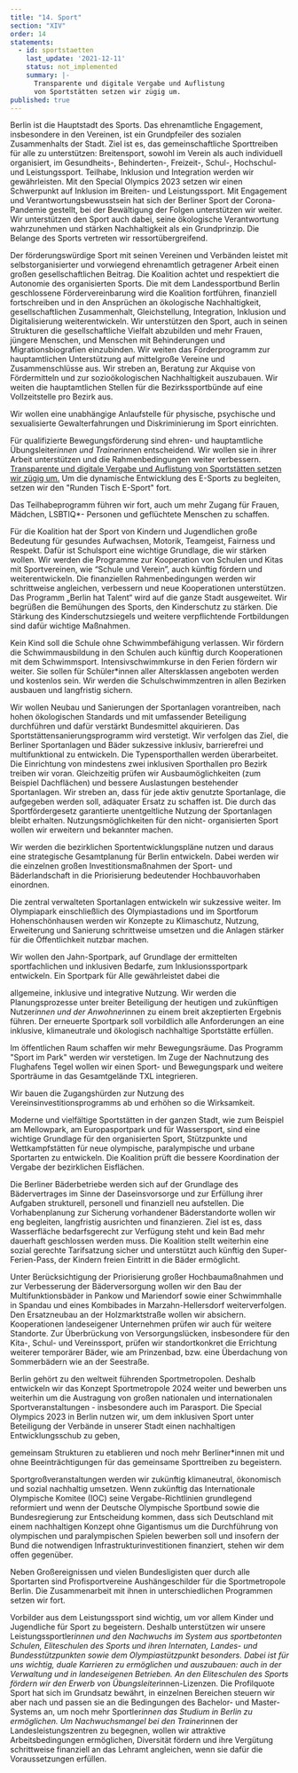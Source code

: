 ```yaml
---
title: "14. Sport"
section: "XIV"
order: 14
statements: 
  - id: sportstaetten
    last_update: '2021-12-11'
    status: not_implemented
    summary: |-
      Transparente und digitale Vergabe und Auflistung
      von Sportstätten setzen wir zügig um.
published: true
---
```


Berlin ist die Hauptstadt des Sports. Das ehrenamtliche Engagement, insbesondere in den
Vereinen, ist ein Grundpfeiler des sozialen Zusammenhalts der Stadt. Ziel ist es, das
gemeinschaftliche Sporttreiben für alle zu unterstützen: Breitensport, sowohl im Verein als
auch individuell organisiert, im Gesundheits-, Behinderten-, Freizeit-, Schul-, Hochschul- und
Leistungssport. Teilhabe, Inklusion und Integration werden wir gewährleisten. Mit den Special
Olympics 2023 setzen wir einen Schwerpunkt auf Inklusion im Breiten- und Leistungssport.
Mit Engagement und Verantwortungsbewusstsein hat sich der Berliner Sport der Corona-
Pandemie gestellt, bei der Bewältigung der Folgen unterstützen wir weiter. Wir unterstützen
den Sport auch dabei, seine ökologische Verantwortung wahrzunehmen und stärken
Nachhaltigkeit als ein Grundprinzip. Die Belange des Sports vertreten wir ressortübergreifend.

Der förderungswürdige Sport mit seinen Vereinen und Verbänden leistet mit
selbstorganisierter und vorwiegend ehrenamtlich getragener Arbeit einen großen
gesellschaftlichen Beitrag. Die Koalition achtet und respektiert die Autonomie des
organisierten Sports. Die mit dem Landessportbund Berlin geschlossene
Fördervereinbarung wird die Koalition fortführen, finanziell fortschreiben und in den
Ansprüchen an ökologische Nachhaltigkeit, gesellschaftlichen Zusammenhalt, Gleichstellung,
Integration, Inklusion und Digitalisierung weiterentwickeln. Wir unterstützen den Sport, auch in
seinen Strukturen die gesellschaftliche Vielfalt abzubilden und mehr Frauen, jüngere
Menschen, und Menschen mit Behinderungen und Migrationsbiografien einzubinden. Wir
weiten das Förderprogramm zur hauptamtlichen Unterstützung auf mittelgroße Vereine und
Zusammenschlüsse aus. Wir streben an, Beratung zur Akquise von Fördermitteln und zur
sozioökologischen Nachhaltigkeit auszubauen. Wir weiten die hauptamtlichen Stellen für die
Bezirkssportbünde auf eine Vollzeitstelle pro Bezirk aus.

Wir wollen eine unabhängige Anlaufstelle für physische, psychische und sexualisierte
Gewalterfahrungen und Diskriminierung im Sport einrichten.

Für qualifizierte Bewegungsförderung sind ehren- und hauptamtliche Übungsleiter*innen und
Trainer*innen entscheidend. Wir wollen sie in ihrer Arbeit unterstützen und die
Rahmenbedingungen weiter verbessern. [Transparente und digitale Vergabe und Auflistung
von Sportstätten setzen wir zügig um.](#sportstaetten) Um die dynamische Entwicklung des E-Sports zu
begleiten, setzen wir den "Runden Tisch E-Sport" fort.

Das Teilhabeprogramm führen wir fort, auch um mehr Zugang für Frauen, Mädchen, LSBTIQ*-
Personen und geflüchtete Menschen zu schaffen.


Für die Koalition hat der Sport von Kindern und Jugendlichen große Bedeutung für
gesundes Aufwachsen, Motorik, Teamgeist, Fairness und Respekt. Dafür ist Schulsport
eine wichtige Grundlage, die wir stärken wollen. Wir werden die Programme zur Kooperation
von Schulen und Kitas mit Sportvereinen, wie “Schule und Verein”, auch künftig fördern
und weiterentwickeln. Die finanziellen Rahmenbedingungen werden wir schrittweise
angleichen, verbessern und neue Kooperationen unterstützen. Das Programm „Berlin hat
Talent“ wird auf die ganze Stadt ausgeweitet. Wir begrüßen die Bemühungen des Sports, den
Kinderschutz zu stärken. Die Stärkung des Kinderschutzsiegels und weitere verpflichtende
Fortbildungen sind dafür wichtige Maßnahmen.

Kein Kind soll die Schule ohne Schwimmbefähigung verlassen. Wir fördern die
Schwimmausbildung in den Schulen auch künftig durch Kooperationen mit dem
Schwimmsport. Intensivschwimmkurse in den Ferien fördern wir weiter. Sie sollen für
Schüler*innen aller Altersklassen angeboten werden und kostenlos sein. Wir werden die
Schulschwimmzentren in allen Bezirken ausbauen und langfristig sichern.

Wir wollen Neubau und Sanierungen der Sportanlagen vorantreiben, nach hohen
ökologischen Standards und mit umfassender Beteiligung durchführen und dafür verstärkt
Bundesmittel akquirieren. Das Sportstättensanierungsprogramm wird verstetigt. Wir
verfolgen das Ziel, die Berliner Sportanlagen und Bäder sukzessive inklusiv, barrierefrei und
multifunktional zu entwickeln. Die Typensporthallen werden überarbeitet. Die Einrichtung von
mindestens zwei inklusiven Sporthallen pro Bezirk treiben wir voran. Gleichzeitig prüfen wir
Ausbaumöglichkeiten (zum Beispiel Dachflächen) und bessere Auslastungen bestehender
Sportanlagen. Wir streben an, dass für jede aktiv genutzte Sportanlage, die aufgegeben
werden soll, adäquater Ersatz zu schaffen ist. Die durch das Sportfördergesetz garantierte
unentgeltliche Nutzung der Sportanlagen bleibt erhalten. Nutzungsmöglichkeiten für den nicht-
organisierten Sport wollen wir erweitern und bekannter machen.

Wir werden die bezirklichen Sportentwicklungspläne nutzen und daraus eine
strategische Gesamtplanung für Berlin entwickeln. Dabei werden wir die einzelnen großen
Investitionsmaßnahmen der Sport- und Bäderlandschaft in die Priorisierung bedeutender
Hochbauvorhaben einordnen.

Die zentral verwalteten Sportanlagen entwickeln wir sukzessive weiter. Im Olympiapark
einschließlich des Olympiastadions und im Sportforum Hohenschönhausen werden wir
Konzepte zu Klimaschutz, Nutzung, Erweiterung und Sanierung schrittweise umsetzen und
die Anlagen stärker für die Öffentlichkeit nutzbar machen.

Wir wollen den Jahn-Sportpark, auf Grundlage der ermittelten sportfachlichen und inklusiven
Bedarfe, zum Inklusionssportpark entwickeln. Ein Sportpark für Alle gewährleistet dabei die


allgemeine, inklusive und integrative Nutzung. Wir werden die Planungsprozesse unter breiter
Beteiligung der heutigen und zukünftigen Nutzer*innen und der Anwohner*innen zu einem
breit akzeptierten Ergebnis führen. Der erneuerte Sportpark soll vorbildlich alle Anforderungen
an eine inklusive, klimaneutrale und ökologisch nachhaltige Sportstätte erfüllen.

Im öffentlichen Raum schaffen wir mehr Bewegungsräume. Das Programm "Sport im Park"
werden wir verstetigen. Im Zuge der Nachnutzung des Flughafens Tegel wollen wir einen
Sport- und Bewegungspark und weitere Sporträume in das Gesamtgelände TXL integrieren.

Wir bauen die Zugangshürden zur Nutzung des Vereinsinvestitionsprogramms ab und
erhöhen so die Wirksamkeit.

Moderne und vielfältige Sportstätten in der ganzen Stadt, wie zum Beispiel am Mellowpark,
am Europasportpark und für Wassersport, sind eine wichtige Grundlage für den organisierten
Sport, Stützpunkte und Wettkampfstätten für neue olympische, paralympische und urbane
Sportarten zu entwickeln. Die Koalition prüft die bessere Koordination der Vergabe der
bezirklichen Eisflächen.

Die Berliner Bäderbetriebe werden sich auf der Grundlage des Bädervertrages im Sinne der
Daseinsvorsorge und zur Erfüllung ihrer Aufgaben strukturell, personell und finanziell neu
aufstellen. Die Vorhabenplanung zur Sicherung vorhandener Bäderstandorte wollen wir eng
begleiten, langfristig ausrichten und finanzieren. Ziel ist es, dass Wasserfläche bedarfsgerecht
zur Verfügung steht und kein Bad mehr dauerhaft geschlossen werden muss. Die Koalition
stellt weiterhin eine sozial gerechte Tarifsatzung sicher und unterstützt auch künftig den Super-
Ferien-Pass, der Kindern freien Eintritt in die Bäder ermöglicht.

Unter Berücksichtigung der Priorisierung großer Hochbaumaßnahmen und zur Verbesserung
der Bäderversorgung wollen wir den Bau der Multifunktionsbäder in Pankow und Mariendorf
sowie einer Schwimmhalle in Spandau und eines Kombibades in Marzahn-Hellersdorf
weiterverfolgen. Den Ersatzneubau an der Holzmarktstraße wollen wir absichern.
Kooperationen landeseigener Unternehmen prüfen wir auch für weitere Standorte. Zur
Überbrückung von Versorgungslücken, insbesondere für den Kita-, Schul- und Vereinssport,
prüfen wir standortkonkret die Errichtung weiterer temporärer Bäder, wie am Prinzenbad, bzw.
eine Überdachung von Sommerbädern wie an der Seestraße.

Berlin gehört zu den weltweit führenden Sportmetropolen. Deshalb entwickeln wir das
Konzept Sportmetropole 2024 weiter und bewerben uns weiterhin um die Austragung von
großen nationalen und internationalen Sportveranstaltungen - insbesondere auch im
Parasport. Die Special Olympics 2023 in Berlin nutzen wir, um dem inklusiven Sport unter
Beteiligung der Verbände in unserer Stadt einen nachhaltigen Entwicklungsschub zu geben,


gemeinsam Strukturen zu etablieren und noch mehr Berliner*innen mit und ohne
Beeinträchtigungen für das gemeinsame Sporttreiben zu begeistern.

Sportgroßveranstaltungen werden wir zukünftig klimaneutral, ökonomisch und sozial
nachhaltig umsetzen. Wenn zukünftig das Internationale Olympische Komitee (IOC) seine
Vergabe-Richtlinien grundlegend reformiert und wenn der Deutsche Olympische Sportbund
sowie die Bundesregierung zur Entscheidung kommen, dass sich Deutschland mit einem
nachhaltigen Konzept ohne Gigantismus um die Durchführung von olympischen und
paralympischen Spielen bewerben soll und insofern der Bund die notwendigen
Infrastrukturinvestitionen finanziert, stehen wir dem offen gegenüber.

Neben Großereignissen und vielen Bundesligisten quer durch alle Sportarten sind
Profisportvereine Aushängeschilder für die Sportmetropole Berlin. Die Zusammenarbeit mit
ihnen in unterschiedlichen Programmen setzen wir fort.

Vorbilder aus dem Leistungssport sind wichtig, um vor allem Kinder und Jugendliche für
Sport zu begeistern. Deshalb unterstützen wir unsere Leistungssportler*innen und den
Nachwuchs im System aus sportbetonten Schulen, Eliteschulen des Sports und ihren
Internaten, Landes- und Bundesstützpunkten sowie dem Olympiastützpunkt besonders. Dabei
ist für uns wichtig, duale Karrieren zu ermöglichen und auszubauen: auch in der Verwaltung
und in landeseigenen Betrieben. An den Eliteschulen des Sports fördern wir den Erwerb von
Übungsleiter*innen-Lizenzen. Die Profilquote Sport hat sich im Grundsatz bewährt, in
einzelnen Bereichen steuern wir aber nach und passen sie an die Bedingungen des Bachelor-
und Master-Systems an, um noch mehr Sportler*innen das Studium in Berlin zu ermöglichen.
Um Nachwuchsmangel bei den Trainer*innen der Landesleistungszentren zu begegnen,
wollen wir attraktive Arbeitsbedingungen ermöglichen, Diversität fördern und ihre Vergütung
schrittweise finanziell an das Lehramt angleichen, wenn sie dafür die Voraussetzungen
erfüllen.

